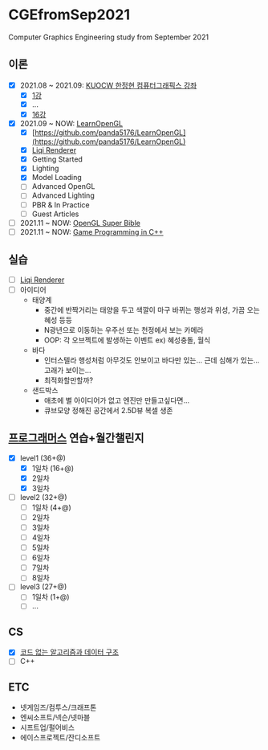 # CGEfromSep2021
Computer Graphics Engineering study from September 2021

## 이론
- [X] 2021.08 ~ 2021.09: [KUOCW 한정현 컴퓨터그래픽스 강좌](https://youtube.com/playlist?list=PLYEC1V9tJOl03WLDoUEKbiYW_Xt4W6LTl)
  - [X] [1강](https://panda5176.github.io/computergraphics-kuocw/2021/08/24/01.html)
  - [X] ...
  - [X] [16강](https://panda5176.github.io/computergraphics-kuocw/2021/09/11/02.html)
- [X] 2021.09 ~ NOW: [LearnOpenGL](https://learnopengl.com)
  - [X] [https://github.com/panda5176/LearnOpenGL](https://github.com/panda5176/LearnOpenGL)
  - [X] [Liqi Renderer](https://github.com/panda5176/liqi)
  - [X] Getting Started
  - [X] Lighting
  - [X] Model Loading
  - [ ] Advanced OpenGL
  - [ ] Advanced Lighting
  - [ ] PBR & In Practice
  - [ ] Guest Articles
- [ ] 2021.11 ~ NOW: [OpenGL Super Bible](https://www.kyobobook.co.kr/product/detailViewKor.laf?ejkGb=KOR&mallGb=KOR&barcode=9788968482045)
- [ ] 2021.11 ~ NOW: [Game Programming in C++](https://www.kyobobook.co.kr/product/detailViewKor.laf?ejkGb=KOR&mallGb=KOR&barcode=9791161753560)
## 실습
- [ ] [Liqi Renderer](https://github.com/panda5176/liqi)
- [ ] 아이디어
  - 태양계
    - 중간에 반짝거리는 태양을 두고 색깔이 마구 바뀌는 행성과 위성, 가끔 오는 혜성 등등
    - N광년으로 이동하는 우주선 또는 천정에서 보는 카메라
    - OOP: 각 오브젝트에 발생하는 이벤트 ex) 혜성충돌, 월식
  - 바다
    - 인터스텔라 행성처럼 아무것도 안보이고 바다만 있는... 근데 심해가 있는... 고래가 보이는... 
    - 최적화할만할까?
  - 샌드박스
    - 애초에 별 아이디어가 없고 엔진만 만들고싶다면...
    - 큐브모양 정해진 공간에서 2.5D뷰 복셀 생존
    
## [프로그래머스](https://programmers.co.kr/learn/challenges) 연습+월간챌린지
- [X] level1 (36+@)
  - [X] 1일차 (16+@)
  - [X] 2일차
  - [X] 3일차
- [ ] level2 (32+@)
  - [ ] 1일차 (4+@)
  - [ ] 2일차
  - [ ] 3일차
  - [ ] 4일차
  - [ ] 5일차
  - [ ] 6일차
  - [ ] 7일차
  - [ ] 8일차
- [ ] level3 (27+@)
  - [ ] 1일차 (1+@)
  - [ ] ...
## CS
- [X] [코드 없는 알고리즘과 데이터 구조](http://www.kyobobook.co.kr/product/detailViewKor.laf?ejkGb=KOR&mallGb=KOR&barcode=9791157686902)
- [ ] C++
## ETC
- 넷게임즈/컴투스/크래프톤
- 엔씨소프트/넥슨/넷마블
- 시프트업/펄어비스
- 에이스프로젝트/잔디소프트
